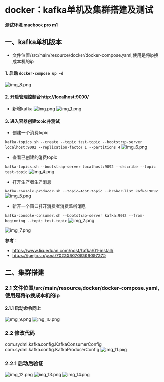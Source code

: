 # docker：kafka单机及集群搭建及测试
**测试环境 macbook pro m1**
## 一、kafka单机版本
- 文件位置/src/main/resource/docker/docker-compose.yaml,使用是将ip换成本机的ip
#### 1. 启动 `docker-compose up -d`
   ![img_8.png](img_8.png)
#### 2. 开启管理控制台 http://localhost:9000/
- 新增kafka
  ![img.png](img.png)
  ![img_1.png](img_1.png)
#### 3. 进入容器创建topic并测试
- 创建一个消费topic

`kafka-topics.sh --create --topic test-topic --bootstrap-server localhost:9092 --replication-factor 1 --partitions 4`
![img_6.png](img_6.png)
- 查看已创建的消费topic

`kafka-topics.sh --bootstrap-server localhost:9092 --describe --topic test-topic`
![img_4.png](img_4.png)

- 打开生产者生产消息

`kafka-console-producer.sh --topic=test-topic --broker-list kafka:9092`
![img_5.png](img_5.png)
- 新开一个窗口打开消费者消费监听消息

`kafka-console-consumer.sh --bootstrap-server kafka:9092 --from-beginning --topic test-topic`
![img_2.png](img_2.png)

![img_7.png](img_7.png)

**参考**：
- https://www.lixueduan.com/post/kafka/01-install/
- https://juejin.cn/post/7023586768368697375
## 二、集群搭建
### 2.1 文件位置/src/main/resource/docker/docker-compose.yaml,使用是将ip换成本机的ip
#### 2.1.1 启动命令同上
![img_9.png](img_9.png)
![img_10.png](img_10.png)
### 2.2 修改代码
com.sydml.kafka.config.KafkaConsumerConfig
com.sydml.kafka.config.KafkaProducerConfig
![img_11.png](img_11.png)
### 2.2.1 启动后验证
![img_12.png](img_12.png)
![img_13.png](img_13.png)
![img_14.png](img_14.png)
